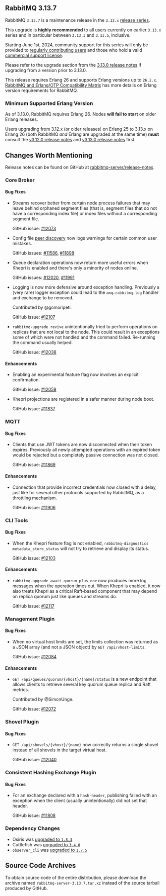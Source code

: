## RabbitMQ 3.13.7

RabbitMQ `3.13.7` is a maintenance release in the `3.13.x` [release series](https://www.rabbitmq.com/release-information).

This upgrade is **highly recommended** to all users currently on earlier `3.13.x` series and
in particular between `3.13.3` and `3.13.5`, inclusive.

Starting June 1st, 2024, community support for this series will only be provided to [regularly contributing users](https://github.com/rabbitmq/rabbitmq-server/blob/main/COMMUNITY_SUPPORT.md) and those
who hold a valid [commercial support license](https://tanzu.vmware.com/rabbitmq/oss).

Please refer to the upgrade section from the [3.13.0 release notes](https://github.com/rabbitmq/rabbitmq-server/releases/tag/v3.13.0)
if upgrading from a version prior to 3.13.0.

This release requires Erlang 26 and supports Erlang versions up to `26.2.x`.
[RabbitMQ and Erlang/OTP Compatibility Matrix](https://www.rabbitmq.com/docs/which-erlang) has more details on
Erlang version requirements for RabbitMQ.


### Minimum Supported Erlang Version

As of 3.13.0, RabbitMQ requires Erlang 26. Nodes **will fail to start** on older Erlang releases.

Users upgrading from 3.12.x (or older releases) on Erlang 25 to 3.13.x on Erlang 26
(both RabbitMQ *and* Erlang are upgraded at the same time) **must** consult
the [v3.12.0 release notes](https://github.com/rabbitmq/rabbitmq-server/releases/tag/v3.12.0) and [v3.13.0 release notes](https://github.com/rabbitmq/rabbitmq-server/releases/tag/v3.13.0) first.


## Changes Worth Mentioning

Release notes can be found on GitHub at [rabbitmq-server/release-notes](https://github.com/rabbitmq/rabbitmq-server/tree/v3.13.x/release-notes).


### Core Broker

#### Bug Fixes

 * Streams recover better from certain node process failures that may leave behind orphaned segment files
   (that is, segment files that do not have a corresponding index file) or index files without a corresponding
   segment file.

   GitHub issue: [#12073](https://github.com/rabbitmq/rabbitmq-server/pull/12073)

 * Config file [peer discovery](https://www.rabbitmq.com/docs/cluster-formation) now logs warnings for certain common user mistakes.

   GitHub issues: [#11586](https://github.com/rabbitmq/rabbitmq-server/issues/11586), [#11898](https://github.com/rabbitmq/rabbitmq-server/pull/11898)

 * Queue declaration operations now return more useful errors when Khepri is enabled and there's only a minority
   of nodes online.

   GitHub issues: [#12020](https://github.com/rabbitmq/rabbitmq-server/pull/12020), [#11991](https://github.com/rabbitmq/rabbitmq-server/pull/11991)

 * Logging is now more defensive around exception handling. Previously a (very rare) logger exception could
   lead to the `amq.rabbitmq.log` handler and exchange to be removed.

   Contributed by @gomoripeti.

   GitHub issue: [#12107](https://github.com/rabbitmq/rabbitmq-server/pull/12107)

 * `rabbitmq-upgrade revive` unintentionally tried to perform operations on replicas that are not local to the node.
   This could result in an exceptions some of which were not handled and the command failed.
   Re-running the command usually helped.

   GitHub issue: [#12038](https://github.com/rabbitmq/rabbitmq-server/pull/12038)


#### Enhancements

 * Enabling an experimental feature flag now involves an explicit confirmation.

   GitHub issue: [#12059](https://github.com/rabbitmq/rabbitmq-server/pull/12059)

 * Khepri projections are registered in a safer manner during node boot.

   GitHub issue: [#11837](https://github.com/rabbitmq/rabbitmq-server/pull/11837)


### MQTT

#### Bug Fixes

 * Clients that use JWT tokens are now disconnected when their token expires. Previously all newly attempted
   operations with an expired token would be rejected but a completely passive connection was not closed.

   GitHub issue: [#11869](https://github.com/rabbitmq/rabbitmq-server/pull/11869)

#### Enhancements

 * Connection that provide incorrect credentials now closed with a delay, just like for several
   other protocols supported by RabbitMQ, as a throttling mechanism.

   GitHub issue: [#11906](https://github.com/rabbitmq/rabbitmq-server/pull/11906)


### CLI Tools

#### Bug Fixes

 * When the Khepri feature flag is not enabled, `rabbitmq-diagnostics metadata_store_status` will not try to retrieve
   and display its status.

   GitHub issue: [#12103](https://github.com/rabbitmq/rabbitmq-server/pull/12103)

#### Enhancements

 * `rabbitmq-upgrade await_quorum_plus_one` now produces more log messages when the operation times out.
   When Khepri is enabled, it now also treats Khepri as a critical Raft-based component that may depend on replica quorum
   just like queues and streams do.

   GitHub issue: [#12117](https://github.com/rabbitmq/rabbitmq-server/pull/12117)


### Management Plugin

#### Bug Fixes

 * When no virtual host limits are set, the limits collection was returned as a JSON array (and not a JSON object)
   by `GET /api/vhost-limits`.

   GitHub issue: [#12084](https://github.com/rabbitmq/rabbitmq-server/pull/12084)

#### Enhancements

 * `GET /api/queues/quorum/{vhost}/{name}/status` is a new endpoint that allows clients to retrieve several key quorum queue
   replica and Raft metrics.

   Contributed by @SimonUnge.

   GitHub issue: [#12072](https://github.com/rabbitmq/rabbitmq-server/pull/12072)


### Shovel Plugin

#### Bug Fixes

 * `GET /api/shovels/{vhost}/{name}` now correctly returns a single shovel instead of all shovels in the target
   virtual host.

   GitHub issue: [#12040](https://github.com/rabbitmq/rabbitmq-server/issues/12040)


### Consistent Hashing Exchange Plugin

#### Bug Fixes

 * For an exchange declared with a `hash-header`, publishing failed with an exception when the client (usually unintentionally)
   did not set that header.

   GitHub issue: [#11808](https://github.com/rabbitmq/rabbitmq-server/pull/11808)


### Dependency Changes

 * Osiris was [upgraded to `1.8.3`](https://github.com/rabbitmq/osiris/releases)
 * Cuttlefish was [upgraded to `3.4.0`](https://github.com/Kyorai/cuttlefish/releases)
 * `observer_cli` was [upgraded to `1.7.5`](https://github.com/zhongwencool/observer_cli/releases)

## Source Code Archives

To obtain source code of the entire distribution, please download the archive named `rabbitmq-server-3.13.7.tar.xz`
instead of the source tarball produced by GitHub.
